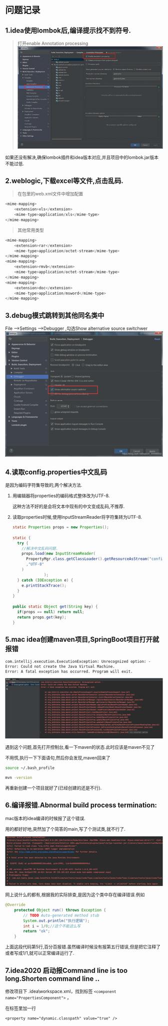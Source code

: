 # 问题记录
## 1.idea使用lombok后,编译提示找不到符号.
>打开enable Annotation processing
![lombok找不到符号解决](./picture/lombok_problem.jpeg)  

如果还没有解决,确保lombok插件和idea版本对应,并且项目中的lombok.jar版本不能过低.

## 2.weblogic,下载excel等文件,点击乱码.
>在包里的web.xml文件中增加配置
``` java 
<mime-mapping>
    <extension>xls</extension>
    <mime-type>application/xls</mime-type>
</mime-mapping> 
```
>其他常用类型
```js 
<mime-mapping>
    <extension>rar</extension>
    <mime-type>application/octet-stream</mime-type>
</mime-mapping>
<mime-mapping>
    <extension>rmvb</extension>
    <mime-type>application/octet-stream</mime-type>
</mime-mapping>
<mime-mapping>
    <extension>doc</extension>
    <mime-type>application/msword</mime-type>
</mime-mapping>
```
## 3.debug模式跳转到其他同名类中
File -->Settings -->Debugger ,勾选Show alternative source switchwer
![debug跳转到同名类](./picture/debug_switch.png) 

## 4.读取config.properties中文乱码

是因为编码字符集导致的,两个解决方法.

1. 用编辑器将properties的编码格式整体改为UTF-8.

   这种方法不好的是会将文本中现有的中文变成乱码,不推荐.

2. 读取properties时候,使用InputStreamReader将字符集转为UTF-8.

   ```java
   static Properties props = new Properties();
   
   static {
     try {
       //解决中文乱码问题.
       props.load(new InputStreamReader(
         PropertyMgr.class.getClassLoader().getResourceAsStream("config")
         ,"UTF-8"
       )
                 );
     } catch (IOException e) {
       e.printStackTrace();
     }
   }
   
   public static Object get(String key) {
     if(props == null) return null;
     return props.get(key);
   }
   ```

   

## 5.mac idea创建maven项目,SpringBoot项目打开就报错

```
com.intellij.execution.ExecutionException: Unrecognized option: -
Error: Could not create the Java Virtual Machine.
Error: A fatal exception has occurred. Program will exit.
```

![1](./picture/1.jpg)

遇到这个问题,首先打开控制台,看一下maven的状态.此时应该是maven不见了

不用慌,执行一下下面语句,然后你会发现,maven回来了

```sh
source ~/.bash_profile
```

```bash
mvn -version
```

再重新创建一个项目就好了(已经创建的还是不行).

## 6.编译报错.Abnormal build process termination: 

mac版本的idea编译的时候报了这个错误.

用的都好好地,突然加了个简答的main,写了个测试类,就不行了.

![mainerr](./picture/mainerr.jpg)

网上说什么的都有,根据我的实际排查,是因为这个类中存在编译错误.例如

```java
@Override
	protected Object run() throws Exception {
		// TODO Auto-generated method stub
		System.out.println("执行逻辑");
		int i = 1/0;//这个不能这么写
		return "ok";
	}
```

上面这段代码第5行,百分百报错.虽然编译时候没有报第五行错误,但是把它注释了或者写成1/1,就可以正常编译运行了.

## 7.idea2020 启动报Command line is too long.Shorten command line ..

修改项目下 .idea\workspace.xml，找到标签 `<component name="PropertiesComponent">` ， 

在标签里加一行

```
<property name="dynamic.classpath" value="true" />
```

